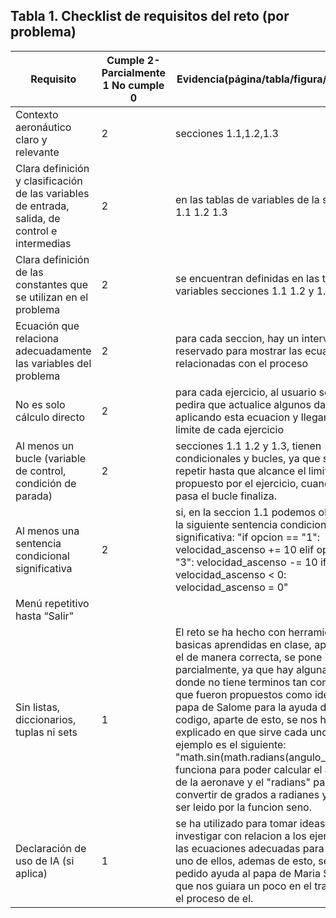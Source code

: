 ## Tabla 1. Checklist de requisitos del reto (por problema)

| Requisito | Cumple 2-Parcialmente 1 No cumple     0 | Evidencia(página/tabla/figura/sección) |
| --- | --- | --- |
| Contexto aeronáutico claro y relevante | 2 | secciones 1.1,1.2,1.3 |
| Clara definición y clasificación de las variables de entrada, salida, de control e intermedias | 2 | en las tablas de variables de la seccion 1.1 1.2 1.3 |
| Clara definición de las constantes que se utilizan en el problema | 2 | se encuentran definidas en las tablas de variables secciones 1.1 1.2 y 1.3 |
| Ecuación que relaciona adecuadamente las variables del problema | 2 | para cada seccion, hay un intervalo reservado para mostrar las ecuaciones relacionadas con el proceso |
| No es solo cálculo directo | 2 | para cada ejercicio, al usuario se le pedira que actualice algunos datos, aplicando esta ecuacion y llegando al limite de cada ejercicio |
| Al menos un bucle (variable de control, condición de parada) | 2 | secciones 1.1 1.2 y 1.3, tienen condicionales y bucles, ya que se deben repetir hasta que alcance el limite propuesto por el ejercicio, cuando lo pasa el bucle finaliza. |
| Al menos una sentencia condicional significativa | 2 | si, en la seccion 1.1 podemos observar la siguiente sentencia condicional significativa: "if opcion == "1": velocidad_ascenso += 10 elif opcion == "3": velocidad_ascenso -= 10 if velocidad_ascenso < 0: velocidad_ascenso = 0" |
| Menú repetitivo hasta “Salir” | |  |
| Sin listas, diccionarios, tuplas ni sets | 1 | El reto se ha hecho con herramientas basicas aprendidas en clase, aplicada a el de manera correcta, se pone parcialmente, ya que hay algunas partes donde no tiene terminos tan comunes, que fueron propuestos como idea del papa de Salome para la ayuda del codigo, aparte de esto, se nos ha explicado en que sirve cada uno, un ejemplo es el siguiente: "math.sin(math.radians(angulo_ataque))" funciona para poder calcular el angulo de la aeronave y el "radians" para convertir de grados a radianes  y poder ser leido por la funcion seno. |
| Declaración de uso de IA (si aplica) | 1 | se ha utilizado para tomar ideas e investigar con relacion a los ejercicios las ecuaciones adecuadas para cada uno de ellos, ademas de esto, se le ha pedido ayuda al papa de Maria Salome a que nos guiara un poco en el trabajo y en el proceso de el. |